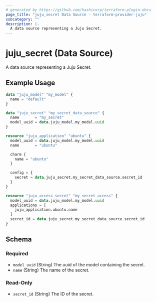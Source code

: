 ```yaml
---
# generated by https://github.com/hashicorp/terraform-plugin-docs
page_title: "juju_secret Data Source - terraform-provider-juju"
subcategory: ""
description: |-
  A data source representing a Juju Secret.
---
```


# juju_secret (Data Source)

A data source representing a Juju Secret.

## Example Usage

```terraform
data "juju_model" "my_model" {
  name = "default"
}

data "juju_secret" "my_secret_data_source" {
  name       = "my_secret"
  model_uuid = data.juju_model.my_model.uuid
}

resource "juju_application" "ubuntu" {
  model_uuid = data.juju_model.my_model.uuid
  name       = "ubuntu"

  charm {
    name = "ubuntu"
  }

  config = {
    secret = data.juju_secret.my_secret_data_source.secret_id
  }
}

resource "juju_access_secret" "my_secret_access" {
  model_uuid = data.juju_model.my_model.uuid
  applications = [
    juju_application.ubuntu.name
  ]
  secret_id = data.juju_secret.my_secret_data_source.secret_id
}
```

<!-- schema generated by tfplugindocs -->
## Schema

### Required

- `model_uuid` (String) The uuid of the model containing the secret.
- `name` (String) The name of the secret.

### Read-Only

- `secret_id` (String) The ID of the secret.

